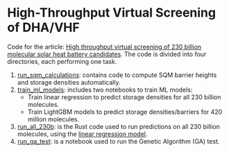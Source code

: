 # High-Throughput Virtual Screening of DHA/VHF
Code for the article: [High throughput virtual screening of 230 billion molecular solar heat battery candidates](https://doi.org/10.7717/peerj-pchem.16). The code is divided into four directories, each performing one task.

1. [run_sqm_calculations](run_sqm_calculations): contains code to compute SQM barrier heights and storage densities automatically.
2. [train_ml_models](train_ml_models): includes two notebooks to train ML models:
    * Train linear regression to predict storage densities for all 230 billion molecules.
    * Train LightGBM models to predict storage densities/barriers for 420 million molecules.
3. [run_all_230b](run_all_230b): is the Rust code used to run predictions on all 230 billion molecules, using the [linear regression model](train_ml_models/train_linear_ML_models.ipynb).
4. [run_ga_test](run_ga_test): is a notebook used to run the Genetic Algorithm (GA) test.
